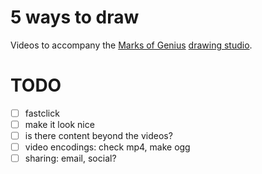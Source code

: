 # 5 ways to draw

Videos to accompany the [Marks of
Genius](http://new.artsmia.org/marks-of-genius/) [drawing
studio](http://new.artsmia.org/marks-of-genius/the-artist-is-in/).

# TODO

- [ ] fastclick
- [ ] make it look nice
- [ ] is there content beyond the videos?
- [ ] video encodings: check mp4, make ogg
- [ ] sharing: email, social?
